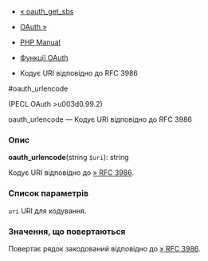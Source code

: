- [« oauth_get_sbs](function.oauth-get-sbs.md)
- [OAuth »](class.oauth.md)

- [PHP Manual](index.md)
- [Функції OAuth](ref.oauth.md)
- Кодує URI відповідно до RFC 3986

#oauth_urlencode

(PECL OAuth \>u003d0.99.2)

oauth_urlencode — Кодує URI відповідно до RFC 3986

### Опис

**oauth_urlencode**(string `$uri`): string

Кодує URI відповідно до [» RFC
3986](http://www.faqs.org/rfcs/rfc3986).

### Список параметрів

`uri`
URI для кодування.

### Значення, що повертаються

Повертає рядок закодований відповідно до [» RFC
3986](http://www.faqs.org/rfcs/rfc3986).
